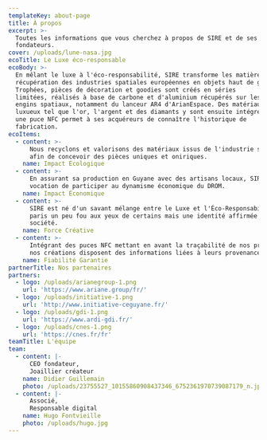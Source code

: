 ```yaml
---
templateKey: about-page
title: À propos
excerpt: >-
  Toutes les informations que vous cherchez à propos de SIRE et de ses
  fondateurs.
cover: /uploads/lune-nasa.jpg
ecoTitle: Le Luxe éco-responsable
ecoBody: >-
  En mêlant le luxe à l'éco-responsabilité, SIRE transforme les matières de
  récupération des industries spatiales européennes en objets haut de gamme.
  Trophées, pièces de décoration et goodies sont créés en séries
  limitées, réalisés à base de carbone et d'aluminium récupérés sur les
  engins spatiaux, notamment du lanceur AR4 d'ArianEspace. Des matériaux
  luxueux tel que l'or, l'argent et des diamants y sont ensuite intégrés et
  une puce NFC permet à ses acquéreurs de connaître l'historique de
  fabrication.
ecoItems:
  - content: >-
      Nous recyclons et valorisons des matériaux issus de l'industrie spatiale
      afin de concevoir des pièces uniques et oniriques.
    name: Impact Écologique
  - content: >-
      En assurant sa production en Guyane avec des artisans locaux, SIRE a pour
      vocation de participer au dynamisme économique du DROM.
    name: Impact Économique
  - content: >-
      SIRE est né d'un savant mélange entre le Luxe et l'Éco-Responsabilité. Un
      paris un peu fou aux yeux de certains mais une identité affirmée par la
      société.
    name: Force Créative
  - content: >-
      Intégrant des puces NFC mettant en avant la traçabilité de nos produits,
      nos créations disposent des informations liées à leurs provenances.
    name: Fiabilité Garantie
partnerTitle: Nos partenaires
partners:
  - logo: /uploads/arianegroup-1.png
    url: 'https://www.ariane.group/fr/'
  - logo: /uploads/initiative-1.png
    url: 'http://www.initiative-ceguyane.fr/'
  - logo: /uploads/gdi-1.png
    url: 'https://www.ardi-gdi.fr/'
  - logo: /uploads/cnes-1.png
    url: 'https://cnes.fr/fr'
teamTitle: L'équipe
team:
  - content: |-
      CEO fondateur,
      Joaillier créateur
    name: Didier Guillemain
    photo: /uploads/23755527_10155860908437346_6752361970739087179_n.jpg
  - content: |-
      Associé,
      Responsable digital
    name: Hugo Fontvieille
    photo: /uploads/hugo.jpg
---
```


